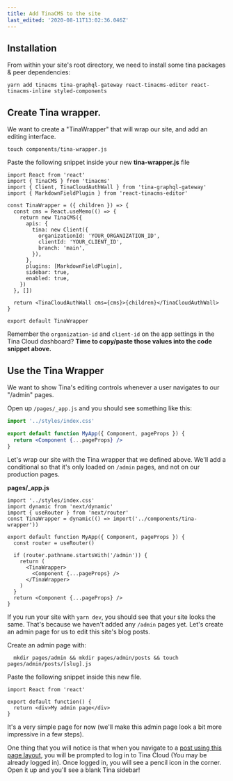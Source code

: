 ```yaml
---
title: Add TinaCMS to the site
last_edited: '2020-08-11T13:02:36.046Z'
---
```


## Installation

From within your site's root directory, we need to install some tina packages & peer dependencies:

```bash,copy
yarn add tinacms tina-graphql-gateway react-tinacms-editor react-tinacms-inline styled-components
```

## Create Tina wrapper.

We want to create a "TinaWrapper" that will wrap our site, and add an editing interface.

```bash,copy
touch components/tina-wrapper.js
```

Paste the following snippet inside your new **tina-wrapper.js** file

```jsx,copy
import React from 'react'
import { TinaCMS } from 'tinacms'
import { Client, TinaCloudAuthWall } from 'tina-graphql-gateway'
import { MarkdownFieldPlugin } from 'react-tinacms-editor'

const TinaWrapper = ({ children }) => {
  const cms = React.useMemo(() => {
    return new TinaCMS({
      apis: {
        tina: new Client({
          organizationId: 'YOUR_ORGANIZATION_ID',
          clientId: 'YOUR_CLIENT_ID',
          branch: 'main',
        }),
      },
      plugins: [MarkdownFieldPlugin],
      sidebar: true,
      enabled: true,
    })
  }, [])

  return <TinaCloudAuthWall cms={cms}>{children}</TinaCloudAuthWall>
}

export default TinaWrapper
```

Remember the `organization-id` and `client-id` on the app settings in the Tina Cloud dashboard? **Time to copy/paste those values into the code snippet above.**

## Use the Tina Wrapper

We want to show Tina's editing controls whenever a user navigates to our "/admin" pages.

Open up `/pages/_app.js` and you should see something like this:

```jsx
import '../styles/index.css'

export default function MyApp({ Component, pageProps }) {
  return <Component {...pageProps} />
}
```

Let's wrap our site with the Tina wrapper that we defined above. We'll add a conditional so that it's only loaded on `/admin` pages, and not on our production pages.

**pages/\_app.js**

```jsx,copy
import '../styles/index.css'
import dynamic from 'next/dynamic'
import { useRouter } from 'next/router'
const TinaWrapper = dynamic(() => import('../components/tina-wrapper'))

export default function MyApp({ Component, pageProps }) {
  const router = useRouter()

  if (router.pathname.startsWith('/admin')) {
    return (
      <TinaWrapper>
        <Component {...pageProps} />
      </TinaWrapper>
    )
  }
  return <Component {...pageProps} />
}
```

If you run your site with `yarn dev`, you should see that your site looks the same. That's because we haven't added any `/admin` pages yet. Let's create an admin page for us to edit this site's blog posts.

Create an admin page with:

```bash,copy
  mkdir pages/admin && mkdir pages/admin/posts && touch pages/admin/posts/[slug].js
```

Paste the following snippet inside this new file.

```jsx,copy
import React from 'react'

export default function() {
  return <div>My admin page</div>
}
```

It's a very simple page for now (we'll make this admin page look a bit more impressive in a few steps).

One thing that you will notice is that when you navigate to a [post using this page layout](http://localhost:3000/admin/posts/hello-world), you will be prompted to log in to Tina Cloud (You may be already logged in). Once logged in, you will see a pencil icon in the corner. Open it up and you'll see a blank Tina sidebar!
